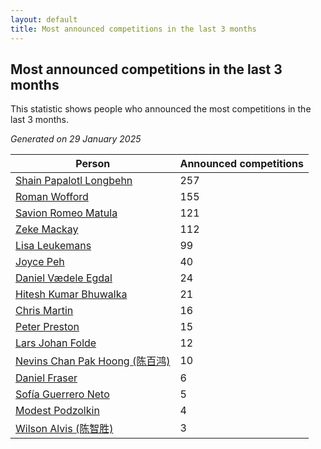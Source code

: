 ```yaml
---
layout: default
title: Most announced competitions in the last 3 months
---
```

## Most announced competitions in the last 3 months
This statistic shows people who announced the most competitions in the last 3 months.

*Generated on 29 January 2025*

| Person | Announced competitions |
| --- | --- |
| [Shain Papalotl Longbehn](https://www.worldcubeassociation.org/persons/2020LONG05) | 257 |
| [Roman Wofford](https://www.worldcubeassociation.org/persons/2017WOFF01) | 155 |
| [Savion Romeo Matula](https://www.worldcubeassociation.org/persons/2019MATU03) | 121 |
| [Zeke Mackay](https://www.worldcubeassociation.org/persons/2015MACK06) | 112 |
| [Lisa Leukemans](https://www.worldcubeassociation.org/persons/2021LEUK01) | 99 |
| [Joyce Peh](https://www.worldcubeassociation.org/persons/2017PEHJ01) | 40 |
| [Daniel Vædele Egdal](https://www.worldcubeassociation.org/persons/2013EGDA01) | 24 |
| [Hitesh Kumar Bhuwalka](https://www.worldcubeassociation.org/persons/2022BHUW01) | 21 |
| [Chris Martin](https://www.worldcubeassociation.org/persons/2013MART03) | 16 |
| [Peter Preston](https://www.worldcubeassociation.org/persons/2017PRES02) | 15 |
| [Lars Johan Folde](https://www.worldcubeassociation.org/persons/2018FOLD01) | 12 |
| [Nevins Chan Pak Hoong (陈百鸿)](https://www.worldcubeassociation.org/persons/2010CHAN20) | 10 |
| [Daniel Fraser](https://www.worldcubeassociation.org/persons/2020FRAS02) | 6 |
| [Sofía Guerrero Neto](https://www.worldcubeassociation.org/persons/2017NETO02) | 5 |
| [Modest Podzolkin](https://www.worldcubeassociation.org/persons/2017PODZ01) | 4 |
| [Wilson Alvis (陈智胜)](https://www.worldcubeassociation.org/persons/2011ALVI01) | 3 |
